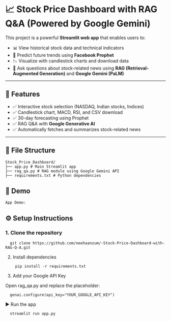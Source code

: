 # 📈 Stock Price Dashboard with RAG Q&A (Powered by Google Gemini)

This project is a powerful **Streamlit web app** that enables users to:

- 📊 View historical stock data and technical indicators  
- 🔮 Predict future trends using **Facebook Prophet**
- 📉 Visualize with candlestick charts and download data
- 🧠 Ask questions about stock-related news using **RAG (Retrieval-Augmented Generation)** and **Google Gemini (PaLM)**

---

## 🔧 Features

- ✅ Interactive stock selection (NASDAQ, Indian stocks, Indices)
- ✅ Candlestick chart, MACD, RSI, and CSV download
- ✅ 30-day forecasting using Prophet
- ✅ RAG Q&A with **Google Generative AI**
- ✅ Automatically fetches and summarizes stock-related news

---

## 📁 File Structure

    Stock_Price_Dashboard/
    ├── app.py # Main Streamlit app
    ├── rag_qa.py # RAG module using Google Gemini API
    ├── requirements.txt # Python dependencies

## 🚀 Demo

    App Demo:
## ⚙️ Setup Instructions

### 1. Clone the repository

      git clone https://github.com/neehaanzum/-Stock-Price-Dashboard-with-RAG-Q-A.git

2. Install dependencies

        pip install -r requirements.txt

3. Add your Google API Key

Open rag_qa.py and replace the placeholder:

      genai.configure(api_key="YOUR_GOOGLE_API_KEY")

▶️ Run the app

      streamlit run app.py

